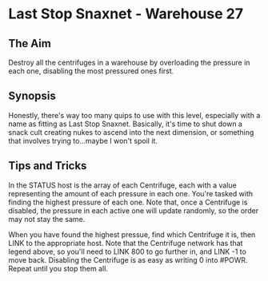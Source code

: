 # Last Stop Snaxnet - Warehouse 27

## The Aim
Destroy all the centrifuges in a warehouse by overloading the pressure in each one, disabling the most pressured ones first.

## Synopsis
Honestly, there's way too many quips to use with this level, especially with a name as fitting as Last Stop Snaxnet. Basically, it's time to shut down a snack cult creating nukes to ascend into the next dimension, or something that involves trying to...maybe I won't spoil it.

## Tips and Tricks
In the STATUS host is the array of each Centrifuge, each with a value representing the amount of each pressure in each one. You're tasked with finding the highest pressure of each one. Note that, once a Centrifuge is disabled, the pressure in each active one will update randomly, so the order may not stay the same.

When you have found the highest pressue, find which Centrifuge it is, then LINK to the appropriate host. Note that the Centrifuge network has that legend above, so you'll need to LINK 800 to go further in, and LINK -1 to move back. Disabling the Centrifuge is as easy as writing 0 into #POWR. Repeat until you stop them all.